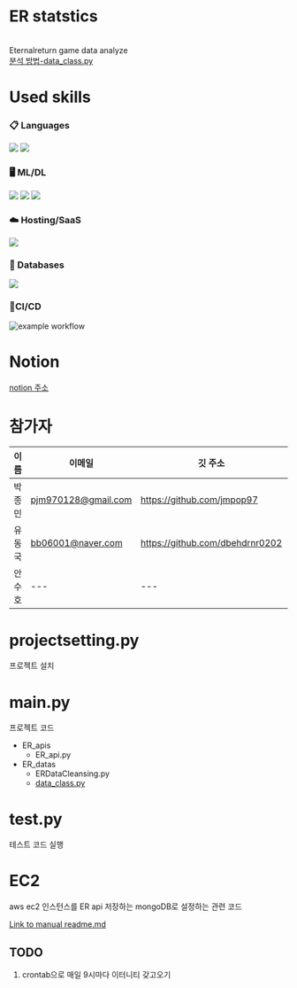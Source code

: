 # ER statstics
<br> Eternalreturn game data analyze <br/>
[분석 방법-data_class.py](#mainpy)


# Used skills
### 📋 Languages
<img src="https://img.shields.io/badge/Python-3776AB?style=flat&logo=Python&logoColor=white"> <img src="https://img.shields.io/badge/shell_script-%23121011.svg?style=flat&logo=gnu-bash&logoColor=white">

### 🖥️ ML/DL
<img src="htt
ps://img.shields.io/badge/pandas-%23150458.svg?style=flat&logo=pandas&logoColor=white"> <img src="https://img.shields.io/badge/numpy-%23013243.svg?style=flat&logo=numpy&logoColor=white"> <img src="https://img.shields.io/badge/Matplotlib-%23ffffff.svg?style=flat&logo=Matplotlib&logoColor=black">

### ☁️ Hosting/SaaS
<img src="https://img.shields.io/badge/AWS-%23FF9900.svg?style=flat&logo=amazon-aws&logoColor=white">

### 💾 Databases
<img src="https://img.shields.io/badge/MongoDB-%234ea94b.svg?style=flat&logo=mongodb&logoColor=white">

### 👷CI/CD
![example workflow](https://github.com/dbehdrnr0202/ER_statistics/tree/docs/.github/workflows/main.yml/badge.svg)

# Notion
[notion 주소](https://dent-crocodile-dde.notion.site/ER-project-3db7e6843eab4906b915b37df5c938c1?pvs=4)
# 참가자
이름|이메일|깃 주소|블로그|
---|---|---|---|
박종민|pjm970128@gmail.com|https://github.com/jmpop97|https://jmpop.tistory.com/|
유동국|bb06001@naver.com|https://github.com/dbehdrnr0202|---|
안수호|---|---|---|

# projectsetting.py
프로젝트 설치
# main.py
프로젝트 코드
* ER_apis<br/>
    * ER_api.py<br/>
* ER_datas<br/>
    * ERDataCleansing.py<br/>
    * [data_class.py](https://dent-crocodile-dde.notion.site/14c22c9f7cd9498c875bdb1d9db6fac2?pvs=4)<br/>

# test.py
테스트 코드 실행

# EC2
aws ec2 인스턴스를 ER api 저장하는 mongoDB로 설정하는 관련 코드

[Link to manual readme.md](./ER_EC2/readme.md)

## TODO
1. crontab으로 매일 9시마다 이터니티 갖고오기